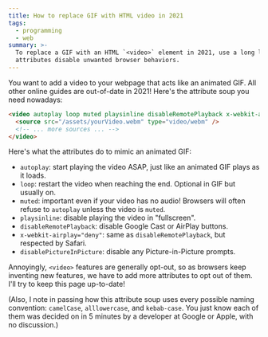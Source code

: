 ```yaml
---
title: How to replace GIF with HTML video in 2021
tags:
  - programming
  - web
summary: >-
  To replace a GIF with an HTML `<video>` element in 2021, use a long list of
  attributes disable unwanted browser behaviors.
---
```


You want to add a video to your webpage that acts like an animated GIF.
All other online guides are out-of-date in 2021!
Here's the attribute soup you need nowadays:

```html
<video autoplay loop muted playsinline disableRemotePlayback x-webkit-airplay="deny" disablePictureInPicture>
  <source src="/assets/yourVideo.webm" type="video/webm" />
  <!-- ... more sources ... -->
</video>
```

Here's what the attributes do to mimic an animated GIF:

* `autoplay`: start playing the video ASAP, just like an animated GIF plays as it loads.
* `loop`: restart the video when reaching the end. Optional in GIF but usually on.
* `muted`: important even if your video has no audio! Browsers will often refuse to `autoplay` unless the video is `muted`.
* `playsinline`: disable playing the video in "fullscreen".
* `disableRemotePlayback`: disable Google Cast or AirPlay buttons.
* `x-webkit-airplay="deny"`: same as `disableRemotePlayback`, but respected by Safari.
* `disablePictureInPicture`: disable any Picture-in-Picture prompts.

Annoyingly, `<video>` features are generally opt-out,
so as browsers keep inventing new features,
we have to add more attributes to opt out of them.
I'll try to keep this page up-to-date!

(Also, I note in passing how this attribute soup uses every possible naming convention:
`camelCase`, `alllowercase`, and `kebab-case`.
You just know each of them was decided on
in 5 minutes by a developer at Google or Apple,
with no discussion.)
